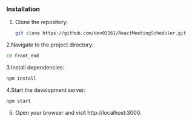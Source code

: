 ### Installation

1. Clone the repository:

   ```bash
   git clone https://github.com/dev03261/ReactMeetingScheduler.git
   ```

2.Navigate to the project directory:

   ```bash
   cd front_end
   ```

3.Install dependencies:

   ```bash
   npm install
   ```

4.Start the development server:

   ```bash
   npm start
   ```

5. Open your browser and visit http://localhost:3000.
